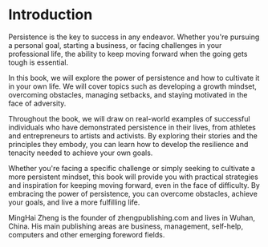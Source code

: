 # Introduction

Persistence is the key to success in any endeavor. Whether you're pursuing a personal goal, starting a business, or facing challenges in your professional life, the ability to keep moving forward when the going gets tough is essential.

In this book, we will explore the power of persistence and how to cultivate it in your own life. We will cover topics such as developing a growth mindset, overcoming obstacles, managing setbacks, and staying motivated in the face of adversity.

Throughout the book, we will draw on real-world examples of successful individuals who have demonstrated persistence in their lives, from athletes and entrepreneurs to artists and activists. By exploring their stories and the principles they embody, you can learn how to develop the resilience and tenacity needed to achieve your own goals.

Whether you're facing a specific challenge or simply seeking to cultivate a more persistent mindset, this book will provide you with practical strategies and inspiration for keeping moving forward, even in the face of difficulty. By embracing the power of persistence, you can overcome obstacles, achieve your goals, and live a more fulfilling life.


MingHai Zheng is the founder of zhengpublishing.com and lives in Wuhan, China. His main publishing areas are business, management, self-help, computers and other emerging foreword fields.

